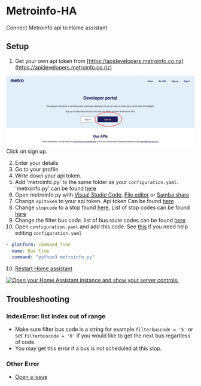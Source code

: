 # Metroinfo-HA
Connect Metroinfo api to Home assistant

## Setup


1. Get your own api token from [https://apidevelopers.metroinfo.co.nz](https://apidevelopers.metroinfo.co.nz)
<p class='img'>
  <img src='/images/Metroinfo-dev-webiste.jpeg' alt='Screenshot of the metroinfo Developer portal'>
  Click on sign up.
</p>

2. Enter your details
3. Go to your profile
4. Write down your api token. 
5. Add 'metroinfo.py' to the same folder as your `configuration.yaml`. 'metroinfo.py' can be found [here](/config/metroinfo.py)
6. Open metroinfo.py with [Visual Studio Code](https://my.home-assistant.io/redirect/supervisor_addon/?addon=a0d7b954_vscode), [File editor](https://my.home-assistant.io/redirect/supervisor_addon/?addon=core_configurator) or [Samba share](https://my.home-assistant.io/redirect/supervisor_addon/?addon=core_samba)
7. Change `apitoken` to your api token. Api token Can be found [here](https://apidevelopers.metroinfo.co.nz/profile)
8. Change `stopcode` to a stop found [here.](https://go.metroinfo.co.nz/) List of stop codes can be found [here](/metroinfo-data/stops.txt)
9. Change the filter bus code. list of bus route codes can be found [here](/metroinfo-data/routes.txt)
10. Open `configuration.yaml` and add this code. See [this](https://www.home-assistant.io/docs/configuration/#editing-configurationyaml) if you need help editing `configuration.yaml`
```yaml
- platform: command_line
  name: Bus Time
  command: "python3 metroinfo.py"
```

10. [Restart Home assistant](https://www.home-assistant.io/docs/configuration/#reloading-changes) 




<a href="https://my.home-assistant.io/redirect/server_controls/" target="_blank"><img src="https://my.home-assistant.io/badges/server_controls.svg" alt="Open your Home Assistant instance and show your server controls." /></a>

## Troubleshooting
### IndexError: list index out of range
  
  - Make sure filter bus code is a string for example `filterbuscode = '5'` or set `filterbuscode = '0'` if you would like to get the next bus regartless of code.
  - You may get this error if a bus is not scheduled at this stop.

### Other Error
  - [Open a issue](https://github.com/Beta-Computer/metroinfo-HA/issues/new/choose)
